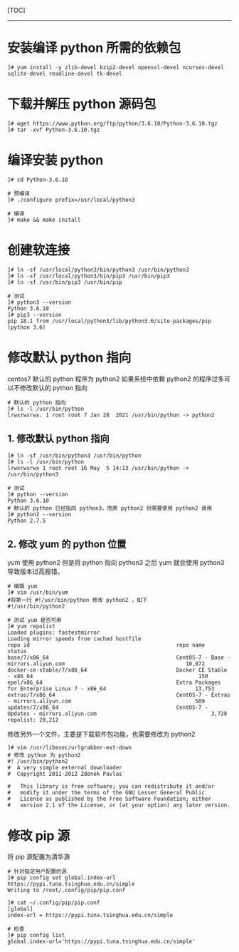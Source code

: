 [TOC]

***

# 安装编译 python 所需的依赖包

```shell
]# yum install -y zlib-devel bzip2-devel openssl-devel ncurses-devel sqlite-devel readline-devel tk-devel 
```

# 下载并解压 python 源码包

```shell
]# wget https://www.python.org/ftp/python/3.6.10/Python-3.6.10.tgz
]# tar -xvf Python-3.6.10.tgz
```

# 编译安装 python

```shell
]# cd Python-3.6.10

# 预编译
]# ./configure prefix=/usr/local/python3

# 编译
]# make && make install
```

# 创建软连接

```shell
]# ln -sf /usr/local/python3/bin/python3 /usr/bin/python3
]# ln -sf /usr/local/python3/bin/pip3 /usr/bin/pip3
]# ln -sf /usr/bin/pip3 /usr/bin/pip

# 测试
]# python3 --version
Python 3.6.10
]# pip3 --version
pip 18.1 from /usr/local/python3/lib/python3.6/site-packages/pip (python 3.6)
```

# 修改默认 python 指向

centos7 默认的 python 程序为 python2 如果系统中依赖 python2 的程序过多可以不修改默认的 python 指向

```shell
# 默认的 python 指向
]# ls -l /usr/bin/python
lrwxrwxrwx. 1 root root 7 Jan 28  2021 /usr/bin/python -> python2
```

## 1. 修改默认 python 指向

```shell
]# ln -sf /usr/bin/python3 /usr/bin/python
]# ls -l /usr/bin/python
lrwxrwxrwx 1 root root 16 May  5 14:13 /usr/bin/python -> /usr/bin/python3

# 测试
]# python --version
Python 3.6.10
# 默认的 python 已经指向 python3，而原 python2 则需要使用 python2 调用
]# python2 --version
Python 2.7.5
```

## 2. 修改 yum 的 python 位置

yum 使用 python2 但是将 python 指向 python3 之后 yum 就会使用 python3 导致版本过高报错。

```shell
# 编辑 yum
]# vim /usr/bin/yum
#将第一行 #!/usr/bin/python 修改 python2 ，如下
#!/usr/bin/python2

# 测试 yum 是否可用
]# yum repolist
Loaded plugins: fastestmirror
Loading mirror speeds from cached hostfile
repo id                                              repo name                                                                 status
base/7/x86_64                                        CentOS-7 - Base - mirrors.aliyun.com                                      10,072
docker-ce-stable/7/x86_64                            Docker CE Stable - x86_64                                                    150
epel/x86_64                                          Extra Packages for Enterprise Linux 7 - x86_64                            13,753
extras/7/x86_64                                      CentOS-7 - Extras - mirrors.aliyun.com                                       509
updates/7/x86_64                                     CentOS-7 - Updates - mirrors.aliyun.com                                    3,728
repolist: 28,212
```

修改另外一个文件，主要是下载软件包功能，也需要修改为 python2

```shell
]# vim /usr/libexec/urlgrabber-ext-down
# 修改 python 为 python2
#! /usr/bin/python2
#  A very simple external downloader
#  Copyright 2011-2012 Zdenek Pavlas

#   This library is free software; you can redistribute it and/or
#   modify it under the terms of the GNU Lesser General Public
#   License as published by the Free Software Foundation; either
#   version 2.1 of the License, or (at your option) any later version.
```

# 修改 pip 源

将 pip 源配置为清华源

```shell
# 针对指定用户配置的源
]# pip config set global.index-url https://pypi.tuna.tsinghua.edu.cn/simple
Writing to /root/.config/pip/pip.conf

]# cat ~/.config/pip/pip.conf 
[global]
index-url = https://pypi.tuna.tsinghua.edu.cn/simple

# 检查
]# pip config list
global.index-url='https://pypi.tuna.tsinghua.edu.cn/simple'
```































